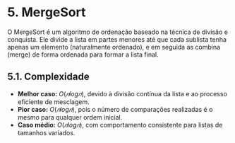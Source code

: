 # 5. MergeSort

O MergeSort é um algoritmo de ordenação baseado na técnica de divisão e conquista. Ele divide a lista em partes menores até que cada sublista tenha apenas um elemento (naturalmente ordenado), e em seguida as combina (merge) de forma ordenada para formar a lista final.

## 5.1. Complexidade

- **Melhor caso:** $O(𝑛 log 𝑛)$, devido à divisão contínua da lista e ao processo eficiente de mesclagem.
- **Pior caso:** $O(𝑛 log 𝑛)$, pois o número de comparações realizadas é o mesmo para qualquer ordem inicial.
- **Caso médio:** $O(𝑛 log 𝑛)$, com comportamento consistente para listas de tamanhos variados.